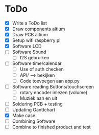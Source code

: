 ToDo
====

- [x] Write a ToDo list
- [x] Draw components altium
- [x] Draw PCB altium
- [x] Setup wifi raspberry pi
- [x] Software LCD
- [ ] Software Sound
	- [ ] I2S gebruiken
- [ ] Software time/calendar
  - [ ] Use of auth checken
  - [ ] API/ --> bekijken
  - [ ] Code toevoegen aan app.py
- [ ] Software reading Buttons/touchscreen
  - [ ] rotary encoder inlezen (volume)
  - [ ] Muziek aan en uit
- [ ] Soldering PCB + testing
- [ ] Updating Ganttchart
- [x] Make case
- [ ] Combining Software
- [ ] Combine to finished product and test
